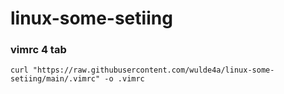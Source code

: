 # linux-some-setiing

### vimrc 4 tab
``` shell
curl "https://raw.githubusercontent.com/wulde4a/linux-some-setiing/main/.vimrc" -o .vimrc
```
